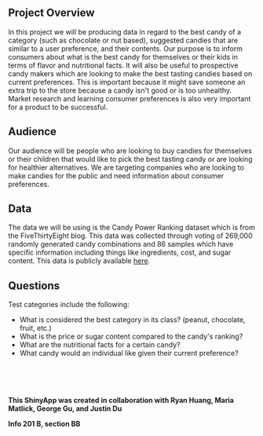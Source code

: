 ## Project Overview
In this project we will be producing data in regard to the best candy of a category
(such as chocolate or nut based), suggested candies that are similar to a user preference,
and their contents. Our purpose is to inform consumers about what is the best candy for
themselves or their kids in terms of flavor and nutritional facts. It will also be useful
to prospective candy makers which are looking to make the best tasting candies based on
current preferences. This is important because it might save someone an extra trip to the
store because a candy isn't good or is too unhealthy. Market research and learning consumer
preferences is also very important for a product to be successful.

## Audience
Our audience will be people who are looking to buy candies for themselves or their children
that would like to pick the best tasting candy or are looking for healthier alternatives.
We are targeting companies who are looking to make candies for the public and need information
about consumer preferences.

## Data
The data we will be using is the Candy Power Ranking dataset which is from the FiveThirtyEight
blog. This data was collected through voting of 269,000 randomly generated candy combinations and
86 samples which have specific information including things like ingredients, cost, and sugar
content. This data is publicly available [here](https://github.com/fivethirtyeight/data/tree/master/candy-power-ranking).

## Questions
Test categories include the following:
* What is considered the best category in its class? (peanut, chocolate, fruit, etc.)
* What is the price or sugar content compared to the candy's ranking?
* What are the nutritional facts for a certain candy?
* What candy would an individual like given their current preference? <br />


<br />
<br />
<br />

**This ShinyApp was created in collaboration with Ryan Huang, Maria Matlick, George Gu, and Justin Du** <br />

**Info 201 B, section BB**
